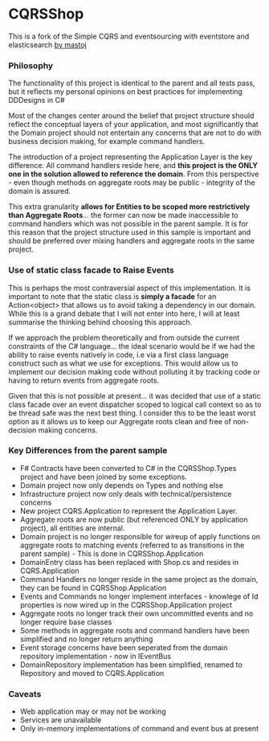 CQRSShop
========

This is a fork of the Simple CQRS and eventsourcing with eventstore and elasticsearch [by mastoj](https://github.com/mastoj/CQRSShop)

### Philosophy

The functionality of this project is identical to the parent and all tests pass, but it reflects my personal opinions on best practices for implementing DDDesigns in C#

Most of the changes center around the belief that project structure should reflect the conceptual layers of your application, and most significantly that the Domain project should not entertain any concerns that are not to do with business decision making, for example command handlers.

The introduction of a project representing the Application Layer is the key difference. All command handlers reside here, and **this project is the ONLY one in the solution allowed to reference the domain**. From this perspective - even though methods on aggregate roots may be public - integrity of the domain is assured.

This extra granularity **allows for Entities to be scoped more restrictively than Aggregate Roots**... the former can now be made inaccessible to command handlers which was not possible in the parent sample. It is for this reason that the project structure used in this sample is important and should be preferred over mixing handlers and aggregate roots in the same project.


### Use of static class facade to Raise Events

This is perhaps the most contraversial aspect of this implementation. It is important to note that the static class is **simply a facade** for an Action&lt;object&gt; that allows us to avoid taking a dependency in our domain. While this is a grand debate that I will not enter into here, I will at least summarise the thinking behind choosing this approach.

If we approach the problem theoretically and from outside the current constraints of the C# language... the ideal scenario would be if we had the ability to raise events natively in code, i.e via a first class language construct such as what we use for exceptions. This would allow us to implement our decision making code without polluting it by tracking code or having to return events from aggregate roots.

Given that this is not possible at present... it was decided that use of a static class facade over an event dispatcher scoped to logical call context so as to be thread safe was the next best thing. I consider this to be the least worst option as it allows us to keep our Aggregate roots clean and free of non-decision making concerns.


### Key Differences from the parent sample

* F# Contracts have been converted to C# in the CQRSShop.Types project and have been joined by some exceptions.
* Domain project now only depends on Types and nothing else
* Infrastructure project now only deals with technical/persistence concerns
* New project CQRS.Application to represent the Application Layer.
* Aggregate roots are now public (but referenced ONLY by application project), all entities are internal.
* Domain project is no longer responsible for wireup of apply functions on aggregate roots to matching events (referred to as transitions in the parent sample) - This is done in CQRSShop.Application
* DomainEntry class has been replaced with Shop.cs and resides in CQRS.Application
* Command Handlers no longer reside in the same project as the domain, they can be found in CQRSShop.Application
* Events and Commands no longer implement interfaces - knowlege of Id properties is now wired up in the CQRSShop.Application project
* Aggregate roots no longer track their own uncommitted events and no longer require base classes
* Some methods in aggregate roots and command handlers have been simplified and no longer return anything
* Event storage concerns have been seperated from the domain repository implementation - now in IEventBus
* DomainRepository implementation has been simplified, renamed to Repository and moved to CQRS.Application

### Caveats

* Web application may or may not be working
* Services are unavailable
* Only in-memory implementations of command and event bus at present
